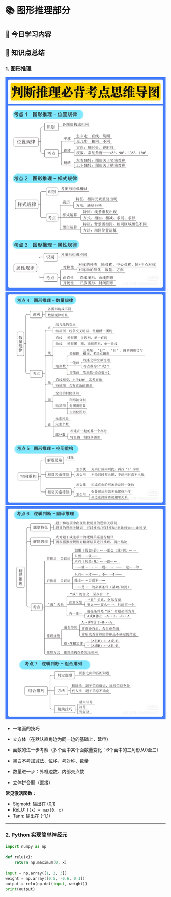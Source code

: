 # 📚 图形推理部分

## 🧠 今日学习内容

## 📝 知识点总结

### 1. 图形推理
![方法总结](images/1.jpg)
![方法总结](images/2.jpg)
![方法总结](images/3.jpg)
- 一笔画的技巧
- 立方体（在默认直角边为同一边的基础上，延申）
- 面数的进一步考察（多个面中某个面数量变化：6个面中的三角形从0至三）
- 黑白不考加减法、位移，考对称、数量
- 数量进一步：外框边数、内部交点数

- 立体拼合题（直接）

**常见激活函数**：
- Sigmoid: 输出在 (0,1)
- ReLU: `f(x) = max(0, x)`
- Tanh: 输出在 (-1,1)

---

### 2. Python 实现简单神经元

```python
import numpy as np

def relu(x):
    return np.maximum(0, x)

input = np.array([1, 2, 3])
weight = np.array([0.5, -0.6, 0.1])
output = relu(np.dot(input, weight))
print(output)

